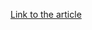[Link to the article](https://www.mcafee.com/blogs/other-blogs/mcafee-labs/fake-bahrain-government-android-app-steals-personal-data-used-for-financial-fraud/)
